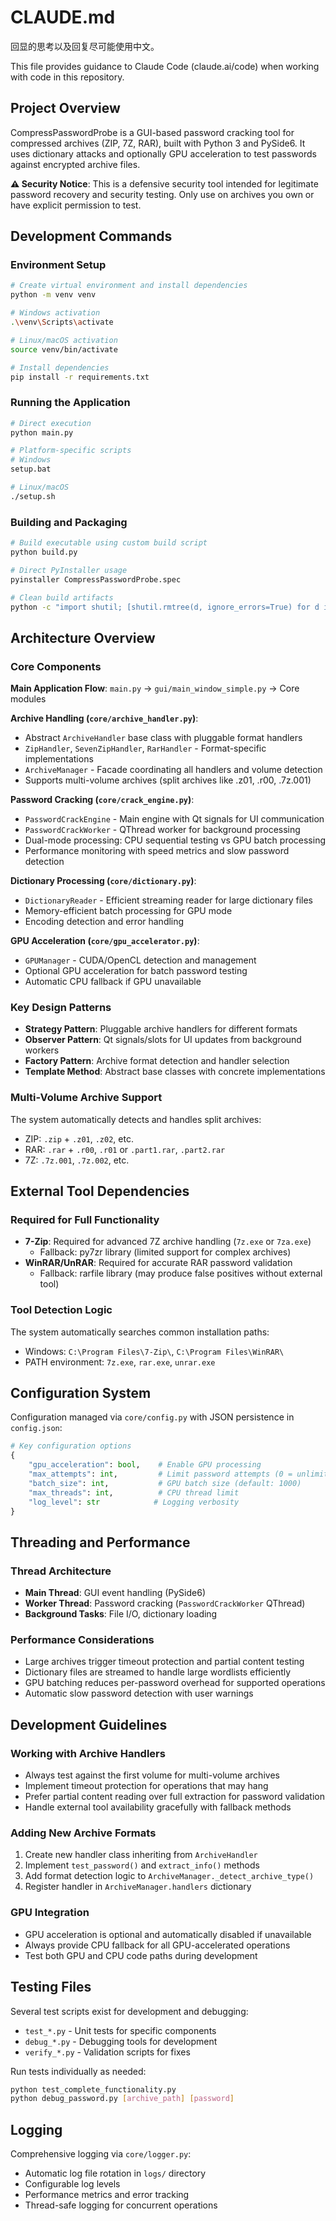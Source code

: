 # CLAUDE.md

回显的思考以及回复尽可能使用中文。

This file provides guidance to Claude Code (claude.ai/code) when working with code in this repository.

## Project Overview

CompressPasswordProbe is a GUI-based password cracking tool for compressed archives (ZIP, 7Z, RAR), built with Python 3 and PySide6. It uses dictionary attacks and optionally GPU acceleration to test passwords against encrypted archive files.

**⚠️ Security Notice**: This is a defensive security tool intended for legitimate password recovery and security testing. Only use on archives you own or have explicit permission to test.

## Development Commands

### Environment Setup

```bash
# Create virtual environment and install dependencies
python -m venv venv

# Windows activation
.\venv\Scripts\activate

# Linux/macOS activation  
source venv/bin/activate

# Install dependencies
pip install -r requirements.txt
```

### Running the Application

```bash
# Direct execution
python main.py

# Platform-specific scripts
# Windows
setup.bat

# Linux/macOS
./setup.sh
```

### Building and Packaging

```bash
# Build executable using custom build script
python build.py

# Direct PyInstaller usage
pyinstaller CompressPasswordProbe.spec

# Clean build artifacts
python -c "import shutil; [shutil.rmtree(d, ignore_errors=True) for d in ['build', 'dist', '__pycache__']]"
```

## Architecture Overview

### Core Components

**Main Application Flow**: `main.py` → `gui/main_window_simple.py` → Core modules

**Archive Handling (`core/archive_handler.py`)**:

- Abstract `ArchiveHandler` base class with pluggable format handlers
- `ZipHandler`, `SevenZipHandler`, `RarHandler` - Format-specific implementations
- `ArchiveManager` - Facade coordinating all handlers and volume detection
- Supports multi-volume archives (split archives like .z01, .r00, .7z.001)

**Password Cracking (`core/crack_engine.py`)**:

- `PasswordCrackEngine` - Main engine with Qt signals for UI communication
- `PasswordCrackWorker` - QThread worker for background processing  
- Dual-mode processing: CPU sequential testing vs GPU batch processing
- Performance monitoring with speed metrics and slow password detection

**Dictionary Processing (`core/dictionary.py`)**:

- `DictionaryReader` - Efficient streaming reader for large dictionary files
- Memory-efficient batch processing for GPU mode
- Encoding detection and error handling

**GPU Acceleration (`core/gpu_accelerator.py`)**:

- `GPUManager` - CUDA/OpenCL detection and management
- Optional GPU acceleration for batch password testing
- Automatic CPU fallback if GPU unavailable

### Key Design Patterns

- **Strategy Pattern**: Pluggable archive handlers for different formats
- **Observer Pattern**: Qt signals/slots for UI updates from background workers
- **Factory Pattern**: Archive format detection and handler selection
- **Template Method**: Abstract base classes with concrete implementations

### Multi-Volume Archive Support

The system automatically detects and handles split archives:

- ZIP: `.zip` + `.z01`, `.z02`, etc.
- RAR: `.rar` + `.r00`, `.r01` or `.part1.rar`, `.part2.rar`
- 7Z: `.7z.001`, `.7z.002`, etc.

## External Tool Dependencies

### Required for Full Functionality

- **7-Zip**: Required for advanced 7Z archive handling (`7z.exe` or `7za.exe`)
  - Fallback: py7zr library (limited support for complex archives)
- **WinRAR/UnRAR**: Required for accurate RAR password validation
  - Fallback: rarfile library (may produce false positives without external tool)

### Tool Detection Logic

The system automatically searches common installation paths:

- Windows: `C:\Program Files\7-Zip\`, `C:\Program Files\WinRAR\`  
- PATH environment: `7z.exe`, `rar.exe`, `unrar.exe`

## Configuration System

Configuration managed via `core/config.py` with JSON persistence in `config.json`:

```python
# Key configuration options
{
    "gpu_acceleration": bool,    # Enable GPU processing
    "max_attempts": int,         # Limit password attempts (0 = unlimited)
    "batch_size": int,           # GPU batch size (default: 1000)
    "max_threads": int,          # CPU thread limit
    "log_level": str            # Logging verbosity
}
```

## Threading and Performance

### Thread Architecture

- **Main Thread**: GUI event handling (PySide6)
- **Worker Thread**: Password cracking (`PasswordCrackWorker` QThread)
- **Background Tasks**: File I/O, dictionary loading

### Performance Considerations

- Large archives trigger timeout protection and partial content testing
- Dictionary files are streamed to handle large wordlists efficiently
- GPU batching reduces per-password overhead for supported operations
- Automatic slow password detection with user warnings

## Development Guidelines

### Working with Archive Handlers

- Always test against the first volume for multi-volume archives
- Implement timeout protection for operations that may hang
- Prefer partial content reading over full extraction for password validation
- Handle external tool availability gracefully with fallback methods

### Adding New Archive Formats

1. Create new handler class inheriting from `ArchiveHandler`
2. Implement `test_password()` and `extract_info()` methods
3. Add format detection logic to `ArchiveManager._detect_archive_type()`
4. Register handler in `ArchiveManager.handlers` dictionary

### GPU Integration

- GPU acceleration is optional and automatically disabled if unavailable
- Always provide CPU fallback for all GPU-accelerated operations
- Test both GPU and CPU code paths during development

## Testing Files

Several test scripts exist for development and debugging:

- `test_*.py` - Unit tests for specific components
- `debug_*.py` - Debugging tools for development
- `verify_*.py` - Validation scripts for fixes

Run tests individually as needed:

```bash
python test_complete_functionality.py
python debug_password.py [archive_path] [password]
```

## Logging

Comprehensive logging via `core/logger.py`:

- Automatic log file rotation in `logs/` directory  
- Configurable log levels
- Performance metrics and error tracking
- Thread-safe logging for concurrent operations
